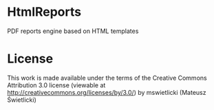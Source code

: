 HtmlReports
===========

PDF reports engine based on HTML templates

License
=======

This work is made available under the terms of the Creative Commons Attribution 3.0 license (viewable at http://creativecommons.org/licenses/by/3.0/) by mswietlicki (Mateusz Świetlicki)
